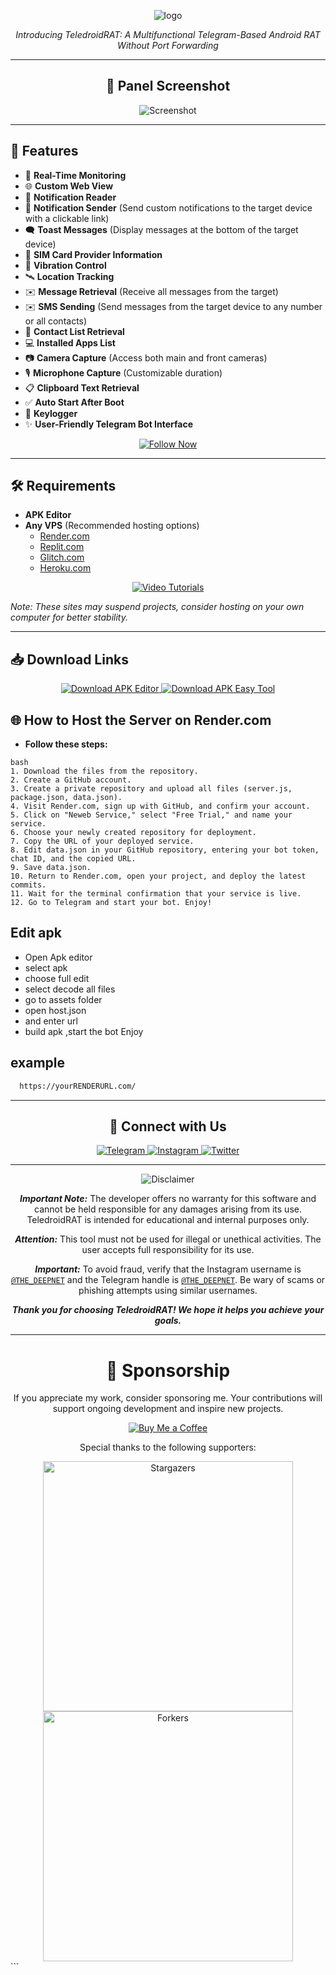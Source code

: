 <p align="center">
  <img src="images/logo.PNG" alt="logo" style="max-width: 100%; height: auto;" />
</p>

<p align="center">
  <i>Introducing TeledroidRAT: A Multifunctional Telegram-Based Android RAT Without Port Forwarding</i>
</p>

---

<h2 align="center">📸 Panel Screenshot</h2>
<p align="center">
  <img src="images/4.jpg" alt="Screenshot" style="max-width: 100%; height: auto;" />
</p>

---

## 🚀 Features
- 🔴 **Real-Time Monitoring**
- 🌐 **Custom Web View**
- 🔔 **Notification Reader**
- 🔔 **Notification Sender** (Send custom notifications to the target device with a clickable link)
- 🗨️ **Toast Messages** (Display messages at the bottom of the target device)
- 📡 **SIM Card Provider Information**
- 📳 **Vibration Control**
- 🛰️ **Location Tracking**
- ✉️ **Message Retrieval** (Receive all messages from the target)
- ✉️ **SMS Sending** (Send messages from the target device to any number or all contacts)
- 👤 **Contact List Retrieval**
- 💻 **Installed Apps List**
- 📷 **Camera Capture** (Access both main and front cameras)
- 🎙 **Microphone Capture** (Customizable duration)
- 📋 **Clipboard Text Retrieval**
- ✅ **Auto Start After Boot**
- 🔐 **Keylogger**
- ✨ **User-Friendly Telegram Bot Interface**

<p align="center">
  <a href="https://t.me/the_deepnet">
    <img src="https://img.shields.io/badge/FOLLOW%20NOW-blue?style=for-the-badge&logo=telegram" alt="Follow Now" />
  </a>
</p>

---

## 🛠️ Requirements
- **APK Editor**
- **Any VPS** (Recommended hosting options)
  - [Render.com](https://render.com/)
  - [Replit.com](https://replit.com/)
  - [Glitch.com](https://glitch.com/)
  - [Heroku.com](https://heroku.com/)

<p align="center">
  <a href="https://T.ME/THE_DEEPNET/">
    <img src="https://img.shields.io/badge/📹%20VIDEO%20TUTORIALS%20AVAILABLE%20HERE-blue?style=for-the-badge" alt="Video Tutorials" />
  </a>
</p>

*Note: These sites may suspend projects, consider hosting on your own computer for better stability.*

---

## 📥 Download Links
<p align="center">
  <a href="/TOOLS/APKEditor.apk">
    <img src="https://img.shields.io/badge/Termux%20Download-Click%20to%20Download-brightgreen?style=for-the-badge&logo=android" alt="Download APK Editor" />
  </a>
  <a href="TOOLS/APK Easy Tool v157-1 Setup (Fix).msi">
    <img src="https://img.shields.io/badge/APK%20Editor%20Download-Click%20to%20Download-brightgreen?style=for-the-badge&logo=android" alt="Download APK Easy Tool" />
  </a>
</p>



## 🌐 How to Host the Server on Render.com
- **Follow these steps:**

```
bash
1. Download the files from the repository.
2. Create a GitHub account.
3. Create a private repository and upload all files (server.js, package.json, data.json).
4. Visit Render.com, sign up with GitHub, and confirm your account.
5. Click on "Neweb Service," select "Free Trial," and name your service.
6. Choose your newly created repository for deployment.
7. Copy the URL of your deployed service.
8. Edit data.json in your GitHub repository, entering your bot token, chat ID, and the copied URL.
9. Save data.json.
10. Return to Render.com, open your project, and deploy the latest commits.
11. Wait for the terminal confirmation that your service is live.
12. Go to Telegram and start your bot. Enjoy!
```


## Edit apk
 - Open Apk editor 
 - select apk
 - choose full edit
 - select decode all files
 - go to assets folder
 - open host.json
 - and enter url
 - build apk ,start the bot  Enjoy

## example
```bash  
  https://yourRENDERURL.com/

```

---

<h2 align="center">🔗 Connect with Us</h2>
<p align="center">
  <a href="https://t.me/the_deepnet">
    <img src="https://img.shields.io/badge/CONTACT-TELEGRAM-blue?style=for-the-badge&logo=telegram" alt="Telegram" />
  </a>
  <a href="https://instagram.com/the_deepnet">
    <img src="https://img.shields.io/badge/CONTACT-INSTAGRAM-red?style=for-the-badge&logo=instagram" alt="Instagram" />
  </a>
  <a href="https://twitter.com/the_deepnet">
    <img src="https://img.shields.io/badge/CONTACT-TWITTER-blue?style=for-the-badge&logo=twitter" alt="Twitter" />
  </a>
</p>

---

<p align="center">
  <img src="https://img.shields.io/badge/Disclaimer-Important-red" alt="Disclaimer" />
</p><p align="center">
  <b><i>Important Note:</i></b> The developer offers no warranty for this software and cannot be held responsible for any damages arising from its use. TeledroidRAT is intended for educational and internal purposes only.
</p><p align="center">
  <b><i>Attention:</i></b> This tool must not be used for illegal or unethical activities. The user accepts full responsibility for its use.
</p><p align="center">
  <b><i>Important:</i></b> To avoid fraud, verify that the Instagram username is <a href="https://instagram.com/the_deepnet"><code>@THE_DEEPNET</code></a> and the Telegram handle is <a href="https://t.me/the_deepnet"><code>@THE_DEEPNET</code></a>. Be wary of scams or phishing attempts using similar usernames.
</p><p align="center">
  <b><i>Thank you for choosing TeledroidRAT! We hope it helps you achieve your goals.</i></b>
</p>

---

<h1 align="center">💖 Sponsorship</h1>
<p align="center">If you appreciate my work, consider sponsoring me. Your contributions will support ongoing development and inspire new projects.</p>
<p align="center">
  <a href="https://www.buymeacoffee.com/muneebwanee">
    <img src="https://img.shields.io/badge/-Buy%20me%20a%20coffee-orange?style=for-the-badge&logo=buy-me-a-coffee&logoColor=white" alt="Buy Me a Coffee" />
  </a>
</p><p align="center">Special thanks to the following supporters:</p>
<div align="center">
  <a href="https://github.com/thedeepnet/TeledroidRAT/stargazers">
    <img src="https://reporoster.com/stars/dark/thedeepnet/TeledroidRAT" alt="Stargazers" title="Stargazers" width="400" height="auto">
  </a>  <a href="https://github.com/thedeepnet/TeledroidRAT/network/members">
    <img src="https://reporoster.com/forks/dark/thedeepnet/TeledroidRAT"alt="Forkers" title="Forkers" width="400" height="auto">
  </a>
</div>
```

